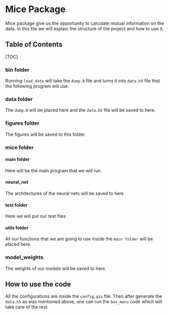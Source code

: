 # Mice Package

Mice package give us the opportunity to calculate mutual information on the data.
In this file we will explain the structure of the project and how to use it.

## Table of Contents

[TOC]

### bin folder

Running `load_data` will take the `dump.0` file and turns it into `data.h5` file that the following program will use.

### data folder

The `dump.0` will be placed here and the `data.h5` file will be saved to here.

### figures folder

The figures will be saved to this folder.

### mice folder

#### main folder

Here will be the main program that we will run.

#### neural_net

The architectures of the neural nets will be saved to here

#### test folder

Here we will put our test files

#### utils folder

All our functions that we are going to use inside the `main folder` will be placed here.

### model_weights

The weights of our models will be saved to here.

## How to use the code

All the configurations are inside the `config,gin` file.
Then after generate the `data.h5` as was mentioned above,
one can run the  `box_menu` code which will take care of the rest.